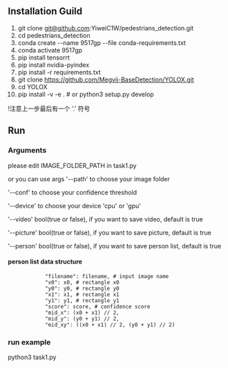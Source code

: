 ## Installation Guild
1. git clone git@github.com:YiweiC1W/pedestrians_detection.git
2. cd pedestrians_detection
3. conda create --name 9517gp --file conda-requirements.txt
4. conda activate 9517gp
5. pip install tensorrt
6. pip install nvidia-pyindex
7. pip install -r requirements.txt
8. git clone https://github.com/Megvii-BaseDetection/YOLOX.git
9. cd YOLOX
10. pip install -v -e .   # or  python3 setup.py develop

!注意上一步最后有一个 '.' 符号  

## Run

### Arguments

please edit IMAGE_FOLDER_PATH in task1.py

or you can use args '--path' to choose your image folder

'--conf' to choose your confidence threshold

'--device' to choose your device 'cpu' or 'gpu'

'--video' bool(true or false), if you want to save video, default is true

'--picture' bool(true or false), if you want to save picture, default is true

'--person' bool(true or false), if you want to save person list, default is true

#### person list data structure



                "filename": filename, # input image name
                "x0": x0, # rectangle x0
                "y0": y0, # rectangle y0
                "x1": x1, # rectangle x1
                "y1": y1, # rectangle y1
                "score": score, # confidence score
                "mid_x": (x0 + x1) // 2,
                "mid_y": (y0 + y1) // 2,
                "mid_xy": ((x0 + x1) // 2, (y0 + y1) // 2)


### run example
python3 task1.py


